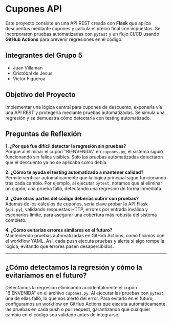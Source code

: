 # Cupones API

Este proyecto consiste en una API REST creada con **Flask** que aplica descuentos mediante cupones y calcula el precio final con impuestos. Se incorporaron pruebas automatizadas con `pytest` y un flujo CI/CD usando **GitHub Actions** para prevenir regresiones en el código.

## Integrantes del Grupo 5

- Juan Villaman  
- Cristóbal de Jesus  
- Victor Figueroa  

## Objetivo del Proyecto

Implementar una lógica central para cupones de descuento, exponerla vía una API REST y protegerla mediante pruebas automatizadas. Se simula una regresión y se demuestra cómo detectarla con testing automatizado.

## Preguntas de Reflexión

**1. ¿Por qué fue difícil detectar la regresión sin pruebas?**  
Porque al eliminar el cupón "BIENVENIDA" en `cupones.py`, el sistema siguió funcionando sin fallos visibles. Solo las pruebas automatizadas detectaron que el descuento ya no se aplicaba como debía.

**2. ¿Cómo te ayuda el testing automatizado a mantener calidad?**  
Permite verificar automáticamente que la lógica principal sigue funcionando tras cada cambio. Por ejemplo, al ejecutar `pytest`, notamos que al eliminar un cupón, una prueba falló, detectando una regresión de forma inmediata.

**3. ¿Qué otras partes del código deberías cubrir con pruebas?**  
Además de los cálculos de cupones, sería clave probar la API Flask (`api.py`), validando respuestas HTTP, errores por entrada inválida y escenarios límite, para asegurar una cobertura más robusta del sistema completo.

**4. ¿Cómo evitarías errores similares en el futuro?**  
Manteniendo pruebas automatizadas en GitHub Actions, como hicimos con el workflow YAML. Así, cada push ejecuta pruebas y alerta si algo rompe la lógica, evitando que errores pasen desapercibidos.

---

## ¿Cómo detectamos la regresión y cómo la evitaríamos en el futuro?

Detectamos la regresión eliminando accidentalmente el cupón "BIENVENIDA" en el archivo `cupones.py`. Al ejecutar las pruebas con `pytest`, una de ellas falló, lo que nos alertó del error. Para evitarlo en el futuro, configuramos un workflow en GitHub Actions que ejecuta automáticamente las pruebas en cada push o pull request, garantizando que cualquier cambio en el código sea validado antes de integrarse.
